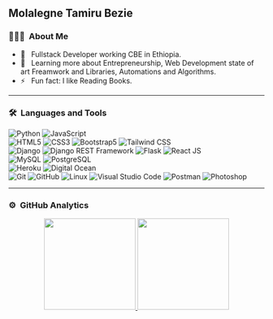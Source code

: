 ## Molalegne Tamiru Bezie

### 👨🏻‍💻 &nbsp;About Me

- 🤔 &nbsp; Fullstack Developer working CBE in Ethiopia.
- 🌱 &nbsp; Learning more about Entrepreneurship, Web Development state of art Freamwork and Libraries, Automations and Algorithms.
- ⚡️ &nbsp; Fun fact: I like Reading Books.

---

### 🛠 &nbsp;Languages and Tools

  ![Python](https://img.shields.io/badge/-Python-333333?style=flat&logo=python)
  ![JavaScript](https://img.shields.io/badge/-JavaScript-333333?style=flat&logo=javascript)  
  ![HTML5](https://img.shields.io/badge/-HTML5-333333?style=flat&logo=HTML5)
  ![CSS3](https://img.shields.io/badge/-CSS3-333333?style=flat&logo=CSS3&logoColor=1572B6)
  ![Bootstrap5](https://img.shields.io/badge/-Bootstrap-333333?style=flat&logo=bootstrap&logoColor=563D7C)
  ![Tailwind CSS](https://img.shields.io/badge/-Tailwind%20CSS-333333?style=flat&logo=tailwindcss)  
  ![Django](https://img.shields.io/badge/-Django-092E20?style=flat&logo=django)
  ![Django REST Framework](https://img.shields.io/badge/-Django%20REST%20Framework-092E20?style=flat&logo=django)
  ![Flask](https://img.shields.io/badge/-Flask-000000?style=flat&logo=flask)
  ![React JS](https://img.shields.io/badge/-React%20JS-333333?style=flat&logo=react)  
  ![MySQL](https://img.shields.io/badge/-MySQL-333333?style=flat&logo=mysql)
  ![PostgreSQL](https://img.shields.io/badge/-PostgreSQL-336791?style=flat&logo=PostgreSQL)  
  ![Heroku](https://img.shields.io/badge/-Heroku-430098?style=flat&logo=heroku)
  ![Digital Ocean](https://img.shields.io/badge/-Digital%20Ocean-333333?style=flat&logo=digitalocean)  
  ![Git](https://img.shields.io/badge/-Git-333333?style=flat&logo=git)
  ![GitHub](https://img.shields.io/badge/-GitHub-333333?style=flat&logo=github)
  ![Linux](https://img.shields.io/badge/-Linux-003366?style=flat&logo=linux)
  ![Visual Studio Code](https://img.shields.io/badge/-Visual%20Studio%20Code-333333?style=flat&logo=visual-studio-code&logoColor=007ACC)
  ![Postman](https://img.shields.io/badge/-Postman-000000?style=flat&logo=postman)
  ![Photoshop](https://img.shields.io/badge/-Photoshop-333333?style=flat&logo=adobe-photoshop)    

---

### ⚙️ &nbsp;GitHub Analytics

<p align="center">
<a href="https://github.com/molalegntamiru">
  <img height="180em" src="https://github-readme-stats-eight-theta.vercel.app/api?username=molalegntamiru&show_icons=true&theme=buefy&include_all_commits=true&count_private=true"/>
  <img height="180em" src="https://github-readme-stats-eight-theta.vercel.app/api/top-langs/?username=molalegnetamiru&layout=compact&langs_count=8&theme=buefy"/>
</a>
</p>
